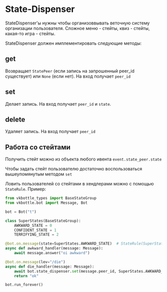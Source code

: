 # State-Dispenser

StateDispenser'ы нужны чтобы организоввывать веточную систему организации пользователя. Сложное меню - стейты, квиз - стейты, какая-то игра - стейты.

StateDispenser должен имплементировать следующие методы:

## get

Возвращает `StatePeer` (если запись на запрошенный peer_id существует) или `None` (если нет). На вход получает `peer_id`

## set

Делает запись. На вход получает `peer_id` и `state`.

## delete

Удаляет запись. На вход получает `peer_id`

## Работа со стейтами

Получить стейт можно из объекта любого ивента `event.state_peer.state`

Чтобы задать стейт пользователю достаточно воспользоваться вышеупомянутым методом `set`

Ловить пользователей со стейтами в хендлерами можно с помощью `StateRule`. Пример:

```python
from vkbottle_types import BaseStateGroup
from vkbottle.bot import Message, Bot

bot = Bot("t")

class SuperStates(BaseStateGroup):
    AWKWARD_STATE = 0
    CONFIDENT_STATE = 1
    TERRIFYING_STATE = 2

@bot.on.message(state=SuperStates.AWKWARD_STATE)  # StateRule(SuperStates.AWKWARD_STATE)
async def awkward_handler(message: Message):
    await message.answer("oi awkward")

@bot.on.message(lev="/die")
async def die_handler(message: Message):
    await bot.state_dispenser.set(message.peer_id, SuperStates.AWKWARD_STATE)
    return "ok"

bot.run_forever()
```
